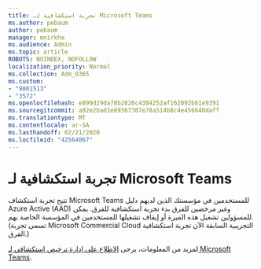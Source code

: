 ```yaml
---
title: تجربة استكشافية لـ Microsoft Teams
ms.author: pebaum
author: pebaum
manager: mnirkhe
ms.audience: Admin
ms.topic: article
ROBOTS: NOINDEX, NOFOLLOW
localization_priority: Normal
ms.collection: Adm_O365
ms.custom:
- "9001513"
- "3572"
ms.openlocfilehash: e899d29da78b2820c4384252af162092b81e9391
ms.sourcegitcommit: a92e2bad1e89367307e78a514b8c4e456640daff
ms.translationtype: MT
ms.contentlocale: ar-SA
ms.lasthandoff: 02/21/2020
ms.locfileid: "42564067"
---
```

# <a name="microsoft-teams-exploratory-experience"></a>تجربة استكشافية لـ Microsoft Teams

تتيح تجربة استكشاف Microsoft Teams للمستخدمين في مؤسستك الذين لديهم دليل Azure Active (AAD) وغير مرخصين للفرق بدء تجربة استكشافية للفرق. يمكن للمسؤولين تشغيل هذه الميزة أو إيقاف تشغيلها للمستخدمين في المؤسسة الخاصة بهم. (تسمى تجربة Microsoft Commercial Cloud التجريبية السابقة الآن تجربة استكشافية الفرق.)

لمزيد من المعلومات، يرجى [الاطلاع على إدارة ترخيص استكشافي لـ Microsoft Teams](https://docs.microsoft.com/microsoftteams/teams-exploratory/).
